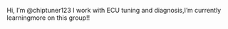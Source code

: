 Hi, I’m @chiptuner123 I work with ECU tuning and diagnosis,I’m currently learningmore on this group!!
